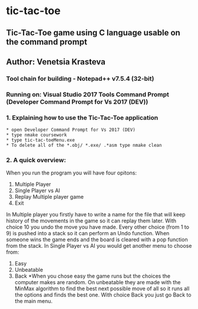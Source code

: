 # tic-tac-toe
## Tic-Tac-Toe game using C language usable on the command prompt
## Author: Venetsia Krasteva 

### Tool chain for building - Notepad++ v7.5.4 (32-bit)
### Running on: Visual Studio 2017 Tools Command Prompt (Developer Command Prompt for Vs 2017 (DEV))
### 1. Explaining how to use the Tic-Tac-Toe application
	* open Developer Command Prompt for Vs 2017 (DEV)
	* type nmake coursework
	* type tic-tac-toeMenu.exe
	* To delete all of the *.obj/ *.exe/ .*asm type nmake clean

### 2. A quick overview:
When you run the program you will have four opitons:
 1. Multiple Player 
 2. Single Player vs AI
 3. Replay Multiple player game 
 4. Exit
 
In Multiple player you firstly have to write a name for the file that will keep history of the movements in the game so it can replay them later. With choice 10 you undo the move you have made. Every other choice (from 1 to 9) is pushed into a stack so it can perform an Undo function. When someone wins the game ends and the board is cleared with a pop function from the stack.
In Single Player vs AI you would get another menu to choose from: 
1. Easy
2. Unbeatable 
3. Back
	*When you chose easy the game runs but the choices the computer makes are random. On unbeatable they are made with the MinMax algorithm to find the best next possible move of all so it runs all the options and finds the best one. With choice Back you just go Back to the main menu.
